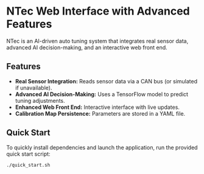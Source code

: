 # NTec Web Interface with Advanced Features

NTec is an AI-driven auto tuning system that integrates real sensor data, advanced AI decision-making, and an interactive web front end.

## Features

- **Real Sensor Integration:** Reads sensor data via a CAN bus (or simulated if unavailable).
- **Advanced AI Decision-Making:** Uses a TensorFlow model to predict tuning adjustments.
- **Enhanced Web Front End:** Interactive interface with live updates.
- **Calibration Map Persistence:** Parameters are stored in a YAML file.

## Quick Start

To quickly install dependencies and launch the application, run the provided quick start script:

```bash
./quick_start.sh